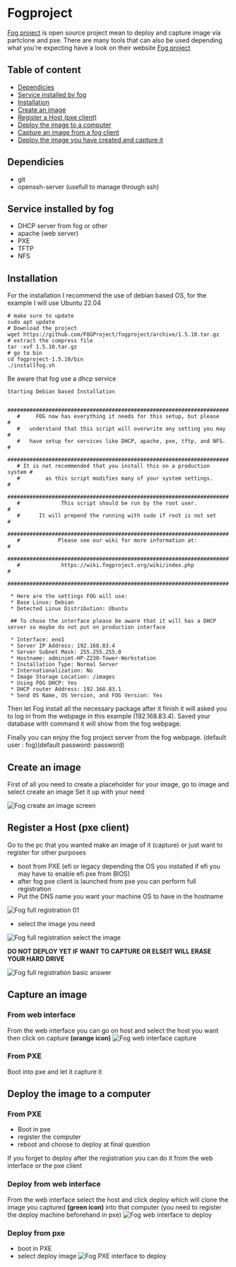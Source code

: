 # Fogproject

[Fog project](https://fogproject.org/) is open source project mean to deploy and capture image via partclone and pxe. There are many tools that can also be used depending what you're expecting have a look on their website [Fog project](https://fogproject.org/) 

## Table of content

* [Dependicies](#dependicies)
* [Service installed by fog](#service-installed-by-fog)
* [Installation](#installation)
* [Create an image](#create-an-image)
* [Register a Host (pxe client)](#register-a-host-pxe-client)
* [Deploy the image to a computer](#deploy-the-image-to-a-computer)
* [Capture an image from a fog client](#capture-an-image)
* [Deploy the image you have created and capture it](#deploy-the-image-to-a-computer)





## Dependicies 
* git
* openssh-server (usefull to manage through ssh)

## Service installed by fog

* DHCP server from fog or other
* apache (web server)
* PXE
* TFTP
* NFS

## Installation

For the installation I recommend the use of debian based OS, for the example I will use Ubuntu 22.04

```
# make sure to update
sudo apt update
# Download the project
wget https://github.com/FOGProject/fogproject/archive/1.5.10.tar.gz
# extract the compress file
tar -xvf 1.5.10.tar.gz
# go to bin
cd fogproject-1.5.10/bin
./installfog.sh
```
Be aware that fog use a dhcp service
``` 
Starting Debian based Installation

   ######################################################################
   #     FOG now has everything it needs for this setup, but please     #
   #   understand that this script will overwrite any setting you may   #
   #   have setup for services like DHCP, apache, pxe, tftp, and NFS.   #
   ######################################################################
   # It is not recommended that you install this on a production system #
   #        as this script modifies many of your system settings.       #
   ######################################################################
   #             This script should be run by the root user.            #
   #      It will prepend the running with sudo if root is not set      #
   ######################################################################
   #            Please see our wiki for more information at:            #
   ######################################################################
   #             https://wiki.fogproject.org/wiki/index.php             #
   ######################################################################

 * Here are the settings FOG will use:
 * Base Linux: Debian
 * Detected Linux Distribution: Ubuntu
 
 ## To chose the interface please be aware that it will has a DHCP server so maybe do not put on production interface
 
 * Interface: eno1
 * Server IP Address: 192.168.83.4
 * Server Subnet Mask: 255.255.255.0
 * Hostname: adminimt-HP-Z230-Tower-Workstation
 * Installation Type: Normal Server
 * Internationalization: No
 * Image Storage Location: /images
 * Using FOG DHCP: Yes
 * DHCP router Address: 192.168.83.1
 * Send OS Name, OS Version, and FOG Version: Yes
```
Then let Fog install all the necessary package after it finish it will asked you to log in from the webpage in this example (192.168.83.4). Saved your database with command it will show from the fog webpage.

Finally you can enjoy the fog project server from the fog webpage. (default user : fog)(default password: password)
## Create an image

First of all you need to create a placeholder for your image, go to image and select create an image
Set it up with your need

![Fog create an image screen](img/fog_image_created.png)

## Register a Host (pxe client)
Go to the pc that you wanted make an image of it (capture) or just want to register for other purposes

* boot from PXE (efi or legacy depending the OS you installed if efi you may have to enable efi pxe from BIOS)
* after fog pxe client is launched from pxe you can perform full registration
* Put the DNS name you want your machine OS to have in the hostname

![Fog full registration 01](img/fog_registration_pxe_01.png)

* select the image you need

![Fog full registration select the image](img/fog_registration_pxe_image_selection.png)

**DO NOT DEPLOY YET IF WANT TO CAPTURE OR ELSEIT WILL ERASE YOUR HARD DRIVE**

![Fog full registration basic answer](img/fog_registration_pxe_basic_answer.png)

## Capture an image

### From web interface

From the web interface you can go on host and select the host you want then click on capture **(orange icon)**
![Fog web interface capture](img/fog_web_interface_host.png)

### From PXE

Boot into pxe and let it capture it 


## Deploy the image to a computer

### From PXE

* Boot in pxe
* register the computer
* reboot and choose to deploy at final question

If you forget to deploy after the registration you can do it from the web interface or the pxe client

### Deploy from web interface

From the web interface select the host and click deploy which will clone the image you captured **(green icon)** into that computer (you need to register the deploy machine beforehand in pxe)
![Fog web interface to deploy](img/fog_registration_pxe_01.png)
### Deploy from pxe

* boot in PXE
* select deploy image
![Fog PXE interface to deploy](img/fog_registration_pxe_01.png)
